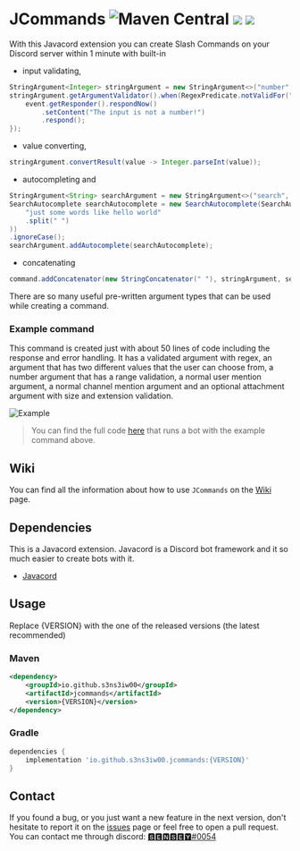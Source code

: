 # JCommands ![Maven Central](https://img.shields.io/maven-central/v/io.github.s3ns3iw00/jcommands?label=Version) [![](https://img.shields.io/badge/Javadoc-Latest-green)](https://s3ns3iw00.github.io/JCommands/javadoc/) [![](https://img.shields.io/badge/Javacord-3.8.0-blue)](https://github.com/Javacord/Javacord)

With this Javacord extension you can create Slash Commands on your Discord server within 1 minute with built-in
- input validating,
```java  
StringArgument<Integer> stringArgument = new StringArgument<>("number", "A number", Integer.class);  
stringArgument.getArgumentValidator().when(RegexPredicate.notValidFor("\\d+")).thenRespond(event -> {  
    event.getResponder().respondNow()  
        .setContent("The input is not a number!")  
        .respond();  
});  
```  
- value converting,
```java  
stringArgument.convertResult(value -> Integer.parseInt(value));  
```  
- autocompleting and
```java  
StringArgument<String> searchArgument = new StringArgument<>("search", "Start typing", String.class);  
SearchAutocomplete searchAutocomplete = new SearchAutocomplete(SearchAutocomplete.SearchType.CONTAINS, Arrays.asList(  
    "just some words like hello world"  
    .split(" ")  
))  
.ignoreCase();  
searchArgument.addAutocomplete(searchAutocomplete);  
```  
- concatenating
```java  
command.addConcatenator(new StringConcatenator(" "), stringArgument, searchArgument);  
```  

There are so many useful pre-written argument types that can be used while creating a command.

### Example command
This command is created just with about 50 lines of code including the response and error handling. It has a validated
argument with regex, an argument that has two different values that the user can choose from, a number argument that has
a range validation, a normal user mention argument, a normal channel mention argument and an optional attachment argument
with size and extension validation.

![Example](https://imgur.com/swqZYXH.png)

> You can find the full code [here](https://github.com/S3nS3IW00/JCommands/blob/master/src/test/java/me/s3ns3iw00/jcommands/TestMain.java) that runs a bot with the example command above.

## Wiki

You can find all the information about how to use `JCommands` on the [Wiki](https://github.com/S3nS3IW00/JCommands/wiki)
page.

## Dependencies

This is a Javacord extension. Javacord is a Discord bot framework and it so much easier to create
bots with it.

- [Javacord](https://github.com/Javacord/Javacord)

## Usage
Replace {VERSION} with the one of the released versions (the latest recommended)

### Maven
```xml  
<dependency>  
    <groupId>io.github.s3ns3iw00</groupId>  
    <artifactId>jcommands</artifactId>  
    <version>{VERSION}</version>  
</dependency>  
```  

### Gradle
```groovy  
dependencies {  
    implementation 'io.github.s3ns3iw00.jcommands:{VERSION}'  
}  
```  

## Contact

If you found a bug, or you just want a new feature in the next version, don't hesitate to report it on
the [issues](https://github.com/S3nS3IW00/JCommands/issues) page or feel free to open a pull request. You can contact me through
discord: [🆂🅴🅽🆂🅴🆈#0054](https://discord.com/users/249674530077802496)
